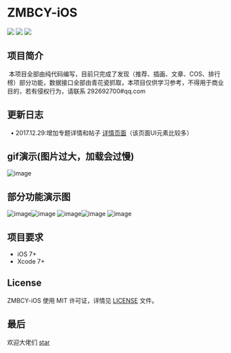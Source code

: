 # ZMBCY-iOS
![](https://img.shields.io/badge/platform-iOS-red.svg) ![](https://img.shields.io/badge/language-Objective--C-orange.svg)
![](https://img.shields.io/badge/license-MIT%20License-brightgreen.svg)
## 项目简介
  本项目全部由纯代码编写，目前只完成了发现（推荐、插画、文章、COS、排行榜）部分功能，数据接口全部由青花瓷抓取，本项目仅供学习参考，不得用于商业目的，若有侵权行为，请联系 292692700#qq.com
  
## 更新日志
   • 2017.12.29:增加专题详情和帖子 [详情页面](https://github.com/Brances/ZMBCY-iOS/blob/master/ZMBCY/preview/%E5%B8%96%E5%AD%90%E8%AF%A6%E6%83%85.gif)（该页面UI元素比较多） 
## gif演示(图片过大，加载会过慢)
![image](https://github.com/Brances/ZMBCY-iOS/blob/master/ZMBCY/preview/all.gif)
## 部分功能演示图
![image](https://github.com/Brances/ZMBCY-iOS/blob/master/ZMBCY/preview/%E6%8E%A8%E8%8D%90A.png)![image](https://github.com/Brances/ZMBCY-iOS/blob/master/ZMBCY/preview/%E6%8F%92%E7%94%BBB.png)
![image](https://github.com/Brances/ZMBCY-iOS/blob/master/ZMBCY/preview/%E6%96%87%E7%AB%A0C.png)![image](https://github.com/Brances/ZMBCY-iOS/blob/master/ZMBCY/preview/COSD.png)
![image](https://github.com/Brances/ZMBCY-iOS/blob/master/ZMBCY/preview/%E6%8E%92%E8%A1%8C%E6%A6%9CE.png)
## 项目要求
* iOS 7+
* Xcode 7+
## License
ZMBCY-iOS 使用 MIT 许可证，详情见 [LICENSE](LICENSE) 文件。
## 最后
欢迎大佬们 [star](https://github.com/Brances/ZMBCY-iOS)

